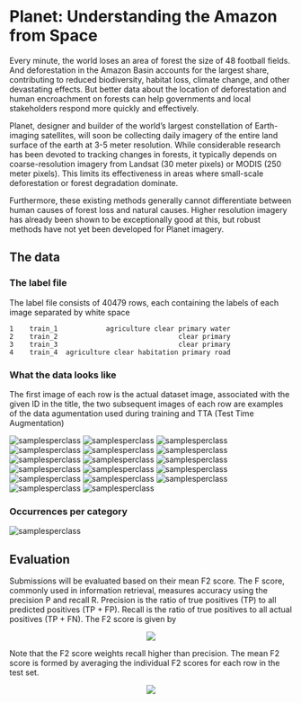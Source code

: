 # Planet: Understanding the Amazon from Space

Every minute, the world loses an area of forest the size of 48 football fields. And deforestation in the Amazon Basin accounts for the largest share, contributing to reduced biodiversity, habitat loss, climate change, and other devastating effects. But better data about the location of deforestation and human encroachment on forests can help governments and local stakeholders respond more quickly and effectively.

Planet, designer and builder of the world’s largest constellation of Earth-imaging satellites, will soon be collecting daily imagery of the entire land surface of the earth at 3-5 meter resolution. While considerable research has been devoted to tracking changes in forests, it typically depends on coarse-resolution imagery from Landsat (30 meter pixels) or MODIS (250 meter pixels). This limits its effectiveness in areas where small-scale deforestation or forest degradation dominate.

Furthermore, these existing methods generally cannot differentiate between human causes of forest loss and natural causes. Higher resolution imagery has already been shown to be exceptionally good at this, but robust methods have not yet been developed for Planet imagery. 

## The data

### The label file

The label file consists of 40479 rows, each containing the labels of each image separated by white space

```0    train_0                               haze primary
1    train_1            agriculture clear primary water
2    train_2                              clear primary
3    train_3                              clear primary
4    train_4  agriculture clear habitation primary road
```

### What the data looks like

The first image of each row is the actual dataset image, associated with the given ID in the title, the two subsequent images of each row are examples of the data agumentation used during training and TTA (Test Time Augmentation)

![samplesperclass](http://i.imgur.com/y7bCKgr.jpg)
![samplesperclass](http://i.imgur.com/ksSC6ja.jpg)
![samplesperclass](http://i.imgur.com/L1rRJrW.jpg)
![samplesperclass](http://i.imgur.com/zvbvIM5.jpg)
![samplesperclass](http://i.imgur.com/zSkydpk.jpg)
![samplesperclass](http://i.imgur.com/Un7VqAT.jpg)
![samplesperclass](http://i.imgur.com/8Niu45O.jpg)
![samplesperclass](http://i.imgur.com/uVx4XJW.jpg)
![samplesperclass](http://i.imgur.com/783oE6n.jpg)
![samplesperclass](http://i.imgur.com/J249CM2.jpg)
![samplesperclass](http://i.imgur.com/qfzOEmW.jpg)
![samplesperclass](http://i.imgur.com/oPfTSaO.jpg)
![samplesperclass](http://i.imgur.com/VpvCY68.jpg)
![samplesperclass](http://i.imgur.com/Y8DA1MK.jpg)
![samplesperclass](http://i.imgur.com/Y8DA1MK.jpg)
![samplesperclass](http://i.imgur.com/5QSMb1a.jpg)
![samplesperclass](http://i.imgur.com/atlZHdL.jpg)

### Occurrences per category

![samplesperclass](http://i.imgur.com/GiuDYx8.png)

## Evaluation

Submissions will be evaluated based on their mean F2 score. The F score, commonly used in information retrieval, measures accuracy using the precision P and recall R. Precision is the ratio of true positives (TP) to all predicted positives (TP + FP). Recall is the ratio of true positives to all actual positives (TP + FN). The F2 score is given by

<p align="center"> 
<img src="http://i.imgur.com/7DRo4Vw.jpg">
</p>

Note that the F2 score weights recall higher than precision. The mean F2 score is formed by averaging the individual F2 scores for each row in the test set.

<p align="center"> 
<img src="http://i.imgur.com/q0hfvRt.png">
</p>
